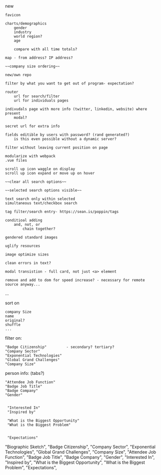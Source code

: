 

new

	favicon

	charts/demographics
		gender
		industry
		world region?
		age

		compare with all time totals?

	map - from address? IP address?

	~~company size ordering~~

	new/own repo

	filter by what you want to get out of program- expectation?

	router
		url for search/filter
		url for individuals pages

	indivudals page with more info (twitter, linkedin, website) where present
		modal?

	secret url for extra info

	fields editible by users with password? (rand generated?)
		is this even possible without a dynamic server?

	filter without leaving current position on page

	modularize with webpack
	.vue files

	scroll up icon waggle on display
	scroll up icon expand or move up on hover

	~~clear all search options~~

	~~selected search options visible~~

	text search only within selected
	simultaneous text/checkbox search

	tag filter/search entry- https://sean.is/poppin/tags

	conditioal adding
		and, not, or
			chain together?

	gendered standard images

	uglify resources

	image optimize sizes

	clean errors in text?

	modal transistion - full card, not just <a> element

	remove and add to dom for speed increase? - necessary for remote source anyway...



...

sort on

	company Size
	name
	original?
	shuffle
	...

filter on:

	"Badge Citizenship" 		- secondary? tertiary?
	"Company Sector"
	"Exponential Technologies"
	"Global Grand Challenges"
	"Company Size"



person info: (tabs?)

	"Attendee Job Function"
	"Badge Job Title"
	"Badge Company"
	"Gender"


	 "Interested In"
	 "Inspired by"

	 "What is the Biggest Opportunity"
	 "What is the Biggest Problem"


	 "Expectations"

"Biographic Sketch",
"Badge Citizenship",
"Company Sector",
"Exponential Technologies",
"Global Grand Challenges",
"Company Size",
"Attendee Job Function",
"Badge Job Title",
"Badge Company",
"Gender",
"Interested In",
"Inspired by",
"What is the Biggest Opportunity",
"What is the Biggest Problem",
"Expectations",